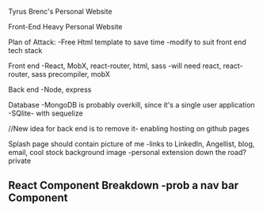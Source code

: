 Tyrus Brenc's Personal Website

Front-End Heavy Personal Website

Plan of Attack:
-Free Html template to save time
  -modify to suit front end tech stack

Front end
  -React, MobX, react-router, html, sass
    -will need react, react-router, sass precompiler, mobX

Back end
  -Node, express

Database
  -MongoDB is probably overkill, since it's a single user application
  -SQlite- with sequelize

//New idea for back end is to remove it- enabling hosting on github pages


Splash page should contain picture of me
  -links to LinkedIn, Angellist, blog, email, cool stock background image
  -personal extension down the road? private

React Component Breakdown
-prob a nav bar Component
-
